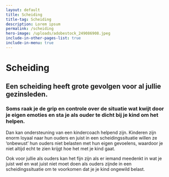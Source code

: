```yaml
---
layout: default
title: Scheiding
title-tag: Scheiding
description: Lorem ipsum
permalink: /scheiding
hero-image: /uploads/adobestock_249086908.jpeg
include-in-other-pages-list: true
include-in-menu: true
---
```

# Scheiding

## Een scheiding heeft grote gevolgen voor al jullie gezinsleden.

### Soms raak je de grip en controle over de situatie wat kwijt door je eigen emoties en sta je als ouder te dicht bij je kind om het helpen.

Dan kan ondersteuning van een kindercoach helpend zijn. Kinderen zijn enorm loyaal naar hun ouders en juist in een scheidingssituatie willen ze ‘onbewust’ hun ouders niet belasten met hun eigen gevoelens, waardoor je niet altijd echt te zien krijgt hoe het met je kind gaat.

Ook voor jullie als ouders kan het fijn zijn als er iemand meedenkt in wat je juist wel en wat juist niet moet doen als ouders zijnde in een scheidingssituatie om te voorkomen dat je je kind ongewild belast.
